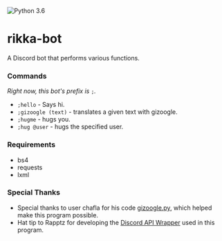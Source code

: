 ![Python 3.6](https://img.shields.io/badge/python-3.6-blue.svg)
# rikka-bot
A Discord bot that performs various functions.

### Commands
*Right now, this bot's prefix is* `;`*.*
- `;hello` - Says hi.
- `;gizoogle (text)` - translates a given text with gizoogle.
- `;hugme` - hugs you.
- `;hug @user` - hugs the specified user.

### Requirements
- bs4
- requests
- lxml

### Special Thanks
- Special thanks to user chafla for his code [gizoogle.py](https://github.com/chafla/gizoogle-py), which helped make this program possible.
- Hat tip to Rapptz for developing the [Discord API Wrapper](https://github.com/Rapptz/discord.py) used in this program.